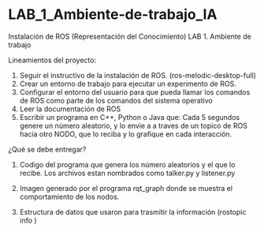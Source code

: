 # LAB_1_Ambiente-de-trabajo_IA
Instalación de ROS (Representación del Conocimiento) LAB 1. Ambiente de trabajo

Lineamientos del proyecto:

1. Seguir el instructivo de la instalación de ROS. (ros-melodic-desktop-full)
2. Crear un entorno de trabajo para ejecutar un experimento de ROS.
3. Configurar el entorno del usuario para que pueda llamar los comandos de ROS como parte de los comandos del sistema operativo
4. Leer la documentación de ROS
5. Escribir un programa en C++, Python o Java que:
Cada 5 segundos genere un número aleatorio, y lo envie a a traves de un topico de ROS hacia otro NODO, que lo reciba y lo grafique en cada interacción.

¿Qué se debe entregar?
1. Codigo del programa que genera los número aleatorios y el que lo recibe.
Los archivos estan nombrados como talker.py y listener.py


2. Imagen generado por el programa rqt_graph donde se muestra el comportamiento de los nodos.


3. Estructura de datos que usaron para trasmitir la información (rostopic info <nombre del topico>)
